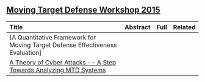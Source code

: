 ## [Moving Target Defense Workshop 2015](http://mtd.mobicloud.asu.edu/)

|Title| Abstract| Full| Related|
|:----|:----|:----|:---|
|[A Quantitative Framework for Moving Target Defense Effectiveness Evaluation]| | | |
|[A Theory of Cyber Attacks -- A Step Towards Analyzing MTD Systems](http://people.cis.ksu.edu/~sdeloach/publications/Conference/MTD15-attacktheory.pdf)| | | |
